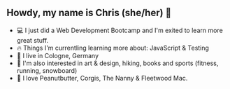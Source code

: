 ## Howdy, my name is Chris (she/her) 💫

* 💻 I just did a Web Development Bootcamp and I'm exited to learn more great stuff. 
* 🔥 Things I'm currentling learning more about: JavaScript & Testing
* 🌈 I live in Cologne, Germany
* 🌱 I'm also interested in art & design, hiking, books and sports (fitness, running, snowboard)
* 🥜 I love Peanutbutter, Corgis, The Nanny & Fleetwood Mac.


